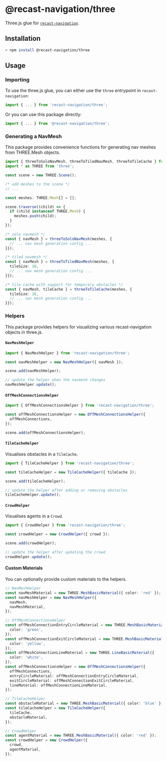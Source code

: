 # @recast-navigation/three

Three.js glue for [`recast-navigation`](https://github.com/isaac-mason/recast-navigation-js/tree/main/packages/recast-navigation).

## Installation

```bash
> npm install @recast-navigation/three
```

## Usage

### Importing

To use the three.js glue, you can either use the `three` entrypoint in `recast-navigation`:

```ts
import { ... } from 'recast-navigation/three';
```

Or you can use this package directly:

```ts
import { ... } from '@recast-navigation/three';
```

### Generating a NavMesh

This package provides convenience functions for generating nav meshes from THREE.Mesh objects.

```ts
import { threeToSoloNavMesh, threeToTiledNavMesh, threeToTileCache } from 'recast-navigation/three';
import * as THREE from 'three';

const scene = new THREE.Scene();

/* add meshes to the scene */
// ...

const meshes: THREE.Mesh[] = [];

scene.traverse((child) => {
  if (child instanceof THREE.Mesh) {
    meshes.push(child);
  }
});

/* solo navmesh */
const { navMesh } = threeToSoloNavMesh(meshes, {
  // ... nav mesh generation config ...
}});

/* tiled navmesh */
const { navMesh } = threeToTiledNavMesh(meshes, {
  tileSize: 16,
  // ... nav mesh generation config ...
}});

/* tile cache with support for temporary obstacles */
const { navMesh, tileCache } = threeToTileCache(meshes, {
  tileSize: 16,
  // ... nav mesh generation config ...
}});
```

### Helpers

This package provides helpers for visualizing various recast-navigation objects in three.js.

#### `NavMeshHelper`

```ts
import { NavMeshHelper } from 'recast-navigation/three';

const navMeshHelper = new NavMeshHelper({ navMesh });

scene.add(navMeshHelper);

// update the helper when the navmesh changes
navMeshHelper.update();
```

#### `OffMeshConnectionsHelper`

```ts
import { OffMeshConnectionsHelper } from 'recast-navigation/three';

const offMeshConnectionsHelper = new OffMeshConnectionsHelper({
  offMeshConnections,
});

scene.add(offMeshConnectionsHelper);
```

#### `TileCacheHelper`

Visualises obstacles in a `TileCache`.

```ts
import { TileCacheHelper } from 'recast-navigation/three';

const tileCacheHelper = new TileCacheHelper({ tileCache });

scene.add(tileCacheHelper);

// update the helper after adding or removing obstacles
tileCacheHelper.update();
```

#### `CrowdHelper`

Visualises agents in a `Crowd`.

```ts
import { CrowdHelper } from 'recast-navigation/three';

const crowdHelper = new CrowdHelper({ crowd });

scene.add(crowdHelper);

// update the helper after updating the crowd
crowdHelper.update();
```

#### Custom Materials

You can optionally provide custom materials to the helpers.

```ts
// NavMeshHelper
const navMeshMaterial = new THREE.MeshBasicMaterial({ color: 'red' });
const navMeshHelper = new NavMeshHelper({
  navMesh,
  navMeshMaterial,
});

// OffMeshConnectionsHelper
const offMeshConnectionEntryCircleMaterial = new THREE.MeshBasicMaterial({
  color: 'green',
});
const offMeshConnectionExitCircleMaterial = new THREE.MeshBasicMaterial({
  color: 'yellow',
});
const offMeshConnectionLineMaterial = new THREE.LineBasicMaterial({
  color: 'white',
});
const offMeshConnectionsHelper = new OffMeshConnectionsHelper({
  offMeshConnections,
  entryCircleMaterial: offMeshConnectionEntryCircleMaterial,
  exitCircleMaterial: offMeshConnectionExitCircleMaterial,
  lineMaterial: offMeshConnectionLineMaterial,
});

// TileCacheHelper
const obstacleMaterial = new THREE.MeshBasicMaterial({ color: 'blue' });
const tileCacheHelper = new TileCacheHelper({
  tileCache,
  obstacleMaterial,
});

// CrowdHelper
const agentMaterial = new THREE.MeshBasicMaterial({ color: 'red' });
const crowdHelper = new CrowdHelper({
  crowd,
  agentMaterial,
});
```
